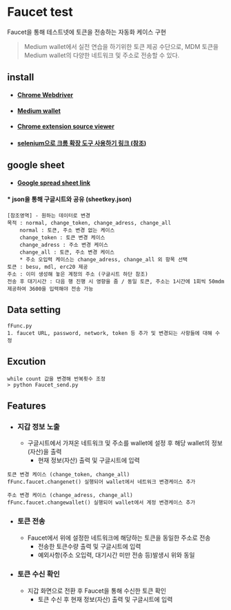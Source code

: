 Faucet test
======================
Faucet을 통해 테스트넷에 토큰을 전송하는 자동화 케이스 구현
> Medium wallet에서 실전 연습을 하기위한 토큰 제공 수단으로, MDM 토큰을 Medium wallet의 다양한 네트워크 및 주소로 전송할 수 있다.

## install
* #### [Chrome Webdriver](https://chromedriver.chromium.org/, "chromewebdriver link")
* #### [Medium wallet](https://chrome.google.com/webstore/detail/medium-wallet/olkbchllhcflpbjfgagahpkjnjioiedg?hl=ko, "mediumwallet link")
* #### [Chrome extension source viewer](https://chrome.google.com/webstore/detail/chrome-extension-source-v/jifpbeccnghkjeaalbbjmodiffmgedin, "chrome extension source link")
* #### [selenium으로 크롬 확장 도구 사용하기 링크 (참조)](https://otrodevym.tistory.com/entry/selenium-selenium%EC%9C%BC%EB%A1%9C-%ED%81%AC%EB%A1%AC-%ED%99%95%EC%9E%A5-%EB%8F%84%EA%B5%AC-%EC%82%AC%EC%9A%A9%ED%95%98%EA%B8%B0, "link")
  

## google sheet
* #### [Google spread sheet link](https://docs.google.com/spreadsheets/d/1NVGssWH9tl_X7HW2Rwpff8M4INiTSQSfSvGayinUD6E/edit#gid=0, "google link")
#### * json을 통해 구글시트와 공유 (sheetkey.json)
	
	[참조영역] - 원하는 데이터로 변경
	목적 : normal, change_token, change_adress, change_all
		normal : 토큰, 주소 변경 없는 케이스
		change_token : 토큰 변경 케이스
		change_adress : 주소 변경 케이스
		change_all : 토큰, 주소 변경 케이스
		* 주소 오입력 케이스는 change_adress, change_all 외 항목 선택
	토큰 : besu, mdl, erc20 제공
	주소 : 이미 생성해 놓은 계정의 주소 (구글시트 하단 참조)
	전송 후 대기시간 : 다음 행 진행 시 영향을 줌 / 동일 토큰, 주소는 1시간에 1회씩 50mdm 제공하여 3600을 입력해야 전송 가능

## Data setting
	fFunc.py
	1. faucet URL, password, network, token 등 추가 및 변경되는 사항들에 대해 수정
	
## Excution
	while count 값을 변경해 반복횟수 조정
	> python Faucet_send.py	

## Features
* ### 지갑 정보 노출
  + 구글시트에서 가져온 네트워크 및 주소를 wallet에 설정 후 해당 wallet의 정보(자산)을 출력
     - 현재 정보(자산) 출력 및 구글시트에 입력
```
토큰 변경 케이스 (change_token, change_all)
fFunc.faucet.changenet() 실행되어 wallet에서 네트워크 변경케이스 추가

주소 변경 케이스 (change_adress, change_all)
fFunc.faucet.changewallet() 실행되어 wallet에서 계정 변경케이스 추가
```
* ### 토큰 전송
  + Faucet에서 위에 설정한 네트워크에 해당하는 토큰을 동일한 주소로 전송
     - 전송한 토큰수량 출력 및 구글시트에 입력
     - 예외사항(주소 오입력, 대기시간 미만 전송 등)발생시 위와 동일

* ### 토큰 수신 확인
  + 지갑 화면으로 전환 후 Faucet을 통해 수신한 토큰 확인
     - 토큰 수신 후 현재 정보(자산) 출력 및 구글시트에 입력
